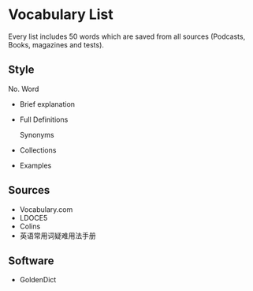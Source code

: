 # Vocabulary List

Every list includes 50 words which are saved from all sources (Podcasts, Books, magazines and tests).

## Style

No. Word

- Brief explanation

- Full Definitions

  Synonyms

- Collections

- Examples

## Sources

- Vocabulary.com
- LDOCE5
- Colins
- 英语常用词疑难用法手册

## Software

- GoldenDict